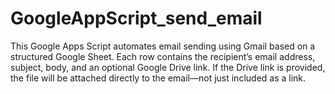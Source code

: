 # GoogleAppScript_send_email
This Google Apps Script automates email sending using Gmail based on a structured Google Sheet. Each row contains the recipient’s email address, subject, body, and an optional Google Drive link. If the Drive link is provided, the file will be attached directly to the email—not just included as a link.
